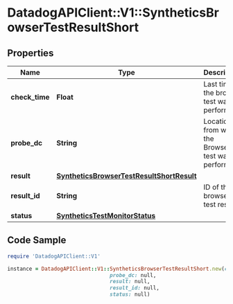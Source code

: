 # DatadogAPIClient::V1::SyntheticsBrowserTestResultShort

## Properties

Name | Type | Description | Notes
------------ | ------------- | ------------- | -------------
**check_time** | **Float** | Last time the browser test was performed. | [optional] 
**probe_dc** | **String** | Location from which the Browser test was performed. | [optional] 
**result** | [**SyntheticsBrowserTestResultShortResult**](SyntheticsBrowserTestResultShortResult.md) |  | [optional] 
**result_id** | **String** | ID of the browser test result. | [optional] 
**status** | [**SyntheticsTestMonitorStatus**](SyntheticsTestMonitorStatus.md) |  | [optional] 

## Code Sample

```ruby
require 'DatadogAPIClient::V1'

instance = DatadogAPIClient::V1::SyntheticsBrowserTestResultShort.new(check_time: null,
                                 probe_dc: null,
                                 result: null,
                                 result_id: null,
                                 status: null)
```


